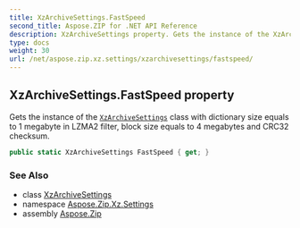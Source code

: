 ```yaml
---
title: XzArchiveSettings.FastSpeed
second_title: Aspose.ZIP for .NET API Reference
description: XzArchiveSettings property. Gets the instance of the XzArchiveSettings class with dictionary size equals to 1 megabyte in LZMA2 filter block size equals to 4 megabytes and CRC32 checksum
type: docs
weight: 30
url: /net/aspose.zip.xz.settings/xzarchivesettings/fastspeed/
---
```

## XzArchiveSettings.FastSpeed property

Gets the instance of the [`XzArchiveSettings`](../) class with dictionary size equals to 1 megabyte in LZMA2 filter, block size equals to 4 megabytes and CRC32 checksum.

```csharp
public static XzArchiveSettings FastSpeed { get; }
```

### See Also

* class [XzArchiveSettings](../)
* namespace [Aspose.Zip.Xz.Settings](../../xzarchivesettings/)
* assembly [Aspose.Zip](../../../)



